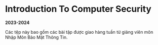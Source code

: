 # Introduction To Computer Security
**2023-2024**

Các tệp này bao gồm các bài tập được giao hàng tuần từ giảng viên môn Nhập Môn Bảo Mật Thông Tin.